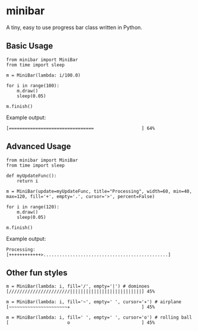minibar
=======

A tiny, easy to use progress bar class written in Python.

Basic Usage
-----------

    from minibar import MiniBar
    from time import sleep

    m = MiniBar(lambda: i/100.0)

    for i in range(100):
        m.draw()
        sleep(0.05)

    m.finish()

Example output:

    [================================                  ] 64%

Advanced Usage
--------------

    from minibar import MiniBar
    from time import sleep

    def myUpdateFunc():
        return i

    m = MiniBar(update=myUpdateFunc, title="Processing", width=60, min=40, max=120, fill='+', empty='.', cursor='>', percent=False)

    for i in range(120):
        m.draw()
        sleep(0.05)

    m.finish()

Example output:

    Processing: [++++++++++++>...............................................]

Other fun styles
------------

    m = MiniBar(lambda: i, fill='/', empty='|') # dominoes
    [///////////////////////|||||||||||||||||||||||||||] 45%

    m = MiniBar(lambda: i, fill='~', empty=' ', cursor='✈') # airplane
    [~~~~~~~~~~~~~~~~~~~~~~✈                           ] 45%

    m = MiniBar(lambda: i, fill=' ', empty=' ', cursor='o') # rolling ball
    [                      o                           ] 45%